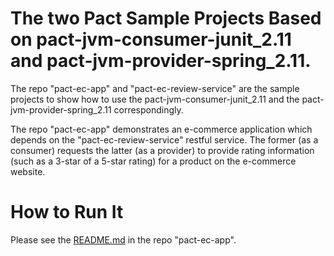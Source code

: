 # The two Pact Sample Projects Based on pact-jvm-consumer-junit_2.11 and pact-jvm-provider-spring_2.11. 

The repo "pact-ec-app" and "pact-ec-review-service" are the sample projects to show how to use the pact-jvm-consumer-junit_2.11 and the pact-jvm-provider-spring_2.11 correspondingly. 

The repo "pact-ec-app" demonstrates an e-commerce application which depends on the "pact-ec-review-service" restful service. The former (as a consumer) requests the latter (as a provider) to provide rating information (such as a 3-star of a 5-star rating) for a product on the e-commerce website.

# How to Run It


Please see the [README.md](https://github.com/wubin28/pact-ec-app/blob/master/README.md) in the repo "pact-ec-app".